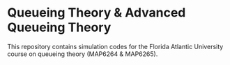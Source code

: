 # Queueing Theory & Advanced Queueing Theory
This repository contains simulation codes for the Florida Atlantic University course on queueing theory (MAP6264 &amp; MAP6265).
